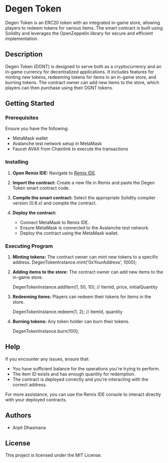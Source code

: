 # Degen Token

Degen Token is an ERC20 token with an integrated in-game store, allowing players to redeem tokens for various items. The smart contract is built using Solidity and leverages the OpenZeppelin library for secure and efficient implementation.

## Description

Degen Token (DGNT) is designed to serve both as a cryptocurrency and an in-game currency for decentralized applications. It includes features for minting new tokens, redeeming tokens for items in an in-game store, and burning tokens. The contract owner can add new items to the store, which players can then purchase using their DGNT tokens.

## Getting Started

### Prerequisites

Ensure you have the following:
- MetaMask wallet
- Avalanche test network setup in MetaMask
- Faucet AVAX from Chainlink to execute the transactions

### Installing

1. **Open Remix IDE:**
   Navigate to [Remix IDE](https://remix.ethereum.org/).

2. **Import the contract:**
   Create a new file in Remix and paste the Degen Token smart contract code.

3. **Compile the smart contract:**
   Select the appropriate Solidity compiler version (0.8.x) and compile the contract.

4. **Deploy the contract:**
   - Connect MetaMask to Remix IDE.
   - Ensure MetaMask is connected to the Avalanche test network.
   - Deploy the contract using the MetaMask wallet.

### Executing Program

1. **Minting tokens:**
   The contract owner can mint new tokens to a specific address.
   DegenTokenInstance.mint('0xYourAddress', 1000);
  

2. **Adding items to the store:**
   The contract owner can add new items to the in-game store.
   
   DegenTokenInstance.addItem(1, 50, 10); // itemId, price, initialQuantity
   

3. **Redeeming items:**
   Players can redeem their tokens for items in the store.
   
   DegenTokenInstance.redeem(1, 2); // itemId, quantity
   

4. **Burning tokens:**
   Any token holder can burn their tokens.
   
   DegenTokenInstance.burn(100);
   

## Help

If you encounter any issues, ensure that:
- You have sufficient balance for the operations you're trying to perform.
- The item ID exists and has enough quantity for redemption.
- The contract is deployed correctly and you're interacting with the correct address.

For more assistance, you can use the Remix IDE console to interact directly with your deployed contracts.

## Authors

- Arpit Dhasmana

## License

This project is licensed under the MIT License.
